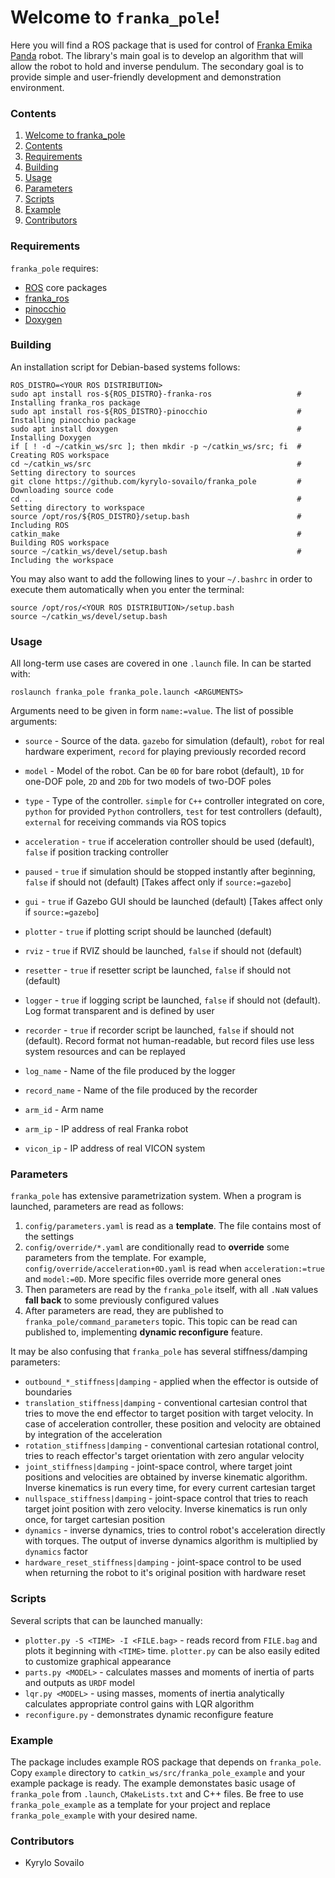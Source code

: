 # Welcome to `franka_pole`!
Here you will find a ROS package that is used for control of [Franka Emika Panda](https://www.franka.de/) robot. The library's main goal is to develop an algorithm that will allow the robot to hold and inverse pendulum. The secondary goal is to provide simple and user-friendly development and demonstration environment.

### Contents
1. [Welcome to franka_pole](#welcome-to-franka_pole)
2. [Contents](#contents)
3. [Requirements](#requirements)
4. [Building](#building)
5. [Usage](#usage)
6. [Parameters](#parameters)
7. [Scripts](#scripts)
8. [Example](#example)
9. [Contributors](#contributors)

### Requirements
`franka_pole` requires:
 - [ROS](http://wiki.ros.org/) core packages
 - [franka_ros](https://frankaemika.github.io/)
 - [pinocchio](https://stack-of-tasks.github.io/pinocchio)
 - [Doxygen](https://www.doxygen.nl/)

### Building
An installation script for Debian-based systems follows:
```
ROS_DISTRO=<YOUR ROS DISTRIBUTION>
sudo apt install ros-${ROS_DISTRO}-franka-ros                   # Installing franka_ros package
sudo apt install ros-${ROS_DISTRO}-pinocchio                    # Installing pinocchio package
sudo apt install doxygen                                        # Installing Doxygen
if [ ! -d ~/catkin_ws/src ]; then mkdir -p ~/catkin_ws/src; fi  # Creating ROS workspace
cd ~/catkin_ws/src                                              # Setting directory to sources
git clone https://github.com/kyrylo-sovailo/franka_pole         # Downloading source code
cd ..                                                           # Setting directory to workspace
source /opt/ros/${ROS_DISTRO}/setup.bash                        # Including ROS
catkin_make                                                     # Building ROS workspace
source ~/catkin_ws/devel/setup.bash                             # Including the workspace
```

You may also want to add the following lines to your `~/.bashrc` in order to execute them automatically when you enter the terminal:
```
source /opt/ros/<YOUR ROS DISTRIBUTION>/setup.bash
source ~/catkin_ws/devel/setup.bash
```

### Usage
All long-term use cases are covered in one `.launch` file. In can be started with:
```
roslaunch franka_pole franka_pole.launch <ARGUMENTS>
```
Arguments need to be given in form `name:=value`. The list of possible arguments:
 - `source` - Source of the data. `gazebo` for simulation (default), `robot` for real hardware experiment, `record` for playing previously recorded record
 - `model` - Model of the robot. Can be `0D` for bare robot (default), `1D` for one-DOF pole, `2D` and `2Db` for two models of two-DOF poles
 - `type` - Type of the controller. `simple` for `C++` controller integrated on core, `python` for provided `Python` controllers, `test` for test controllers (default), `external` for receiving commands via ROS topics
 - `acceleration` - `true` if acceleration controller should be used (default), `false` if position tracking controller
 - `paused` - `true` if simulation should be stopped instantly after beginning, `false` if should not (default) [Takes affect only if `source:=gazebo`]

 - `gui` - `true` if Gazebo GUI should be launched (default) [Takes affect only if `source:=gazebo`]
 - `plotter` - `true` if plotting script should be launched (default)
 - `rviz` - `true` if RVIZ should be launched, `false` if should not (default)
 - `resetter` - `true` if resetter script be launched, `false` if should not (default)
 - `logger` - `true` if logging script be launched, `false` if should not (default). Log format transparent and is defined by user
 - `recorder` - `true` if recorder script be launched, `false` if should not (default). Record format not human-readable, but record files use less system resources and can be replayed

 - `log_name` - Name of the file produced by the logger
 - `record_name` - Name of the file produced by the recorder
 - `arm_id` - Arm name
 - `arm_ip` - IP address of real Franka robot
 - `vicon_ip` - IP address of real VICON system

### Parameters
`franka_pole` has extensive parametrization system. When a program is launched, parameters are read as follows:
1. `config/parameters.yaml` is read as a **template**. The file contains most of the settings
2. `config/override/*.yaml` are conditionally read to **override** some parameters from the template. For example, `config/override/acceleration+0D.yaml` is read when `acceleration:=true` and `model:=0D`. More specific files override more general ones
3. Then parameters are read by the `franka_pole` itself, with all `.NaN` values **fall back** to some previously configured values
4. After parameters are read, they are published to `franka_pole/command_parameters` topic. This topic can be read can published to, implementing **dynamic reconfigure** feature.

It may be also confusing that `franka_pole` has several stiffness/damping parameters:
 - `outbound_*_stiffness|damping` - applied when the effector is outside of boundaries
 - `translation_stiffness|damping` - conventional cartesian control that tries to move the end effector to target position with target velocity. In case of acceleration controller, these position and velocity are obtained by integration of the acceleration
 - `rotation_stiffness|damping` - conventional cartesian rotational control, tries to reach effector's target orientation with zero angular velocity
 - `joint_stiffness|damping` - joint-space control, where target joint positions and velocities are obtained by inverse kinematic algorithm. Inverse kinematics is run every time, for every current cartesian target
 - `nullspace_stiffness|damping` - joint-space control that tries to reach target joint position with zero velocity. Inverse kinematics is run only once, for target cartesian position
 - `dynamics` - inverse dynamics, tries to control robot's acceleration directly with torques. The output of inverse dynamics algorithm is multiplied by `dynamics` factor
 - `hardware_reset_stiffness|damping` - joint-space control to be used when returning the robot to it's original position with hardware reset

### Scripts
Several scripts that can be launched manually:
 - `plotter.py -S <TIME> -I <FILE.bag>` - reads record from `FILE.bag` and plots it beginning with `<TIME>` time. `plotter.py` can be also easily edited to customize graphical appearance
 - `parts.py <MODEL>` - calculates masses and moments of inertia of parts and outputs as `URDF` model
 - `lqr.py <MODEL>` - using masses, moments of inertia analytically calculates appropriate control gains with LQR algorithm
 - `reconfigure.py` - demonstrates dynamic reconfigure feature

### Example
The package includes example ROS package that depends on `franka_pole`. Copy `example` directory to `catkin_ws/src/franka_pole_example` and your example package is ready. The example demonstates basic usage of `franka_pole` from `.launch`, `CMakeLists.txt` and C++ files. Be free to use `franka_pole_example` as a template for your project and replace `franka_pole_example` with your desired name.

### Contributors
 - Kyrylo Sovailo